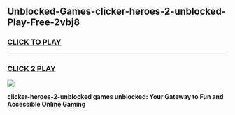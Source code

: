 
## Unblocked-Games-clicker-heroes-2-unblocked-Play-Free-2vbj8
<h3>
<a href="https://premium76.site?title=clicker-heroes-2-unblocked&ref=18A1">CLICK TO PLAY</a></h3>
<hr>

<h3>
<a href="https://premium76.site?title=clicker-heroes-2-unblocked&ref=18A1">CLICK 2 PLAY</a>
  
</h3>

<a href="https://premium76.site?title=clicker-heroes-2-unblocked&ref=18A1"><img src="https://clearcache.store/games.png"></a>


**clicker-heroes-2-unblocked games unblocked: Your Gateway to Fun and Accessible Online Gaming**
